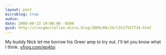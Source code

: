 ```yaml
---
layout: post
microblog: true
audio: 
date: 2009-08-23 19:00:00 -0500
guid: http://craigmcclellan.micro.blog/2009/08/24/t3517557714.html
---
```

My buddy Nick let me borrow his Greer amp to try out. I'll let you know what I think.  [yfrog.com/ep4tsj](http://yfrog.com/ep4tsj)
